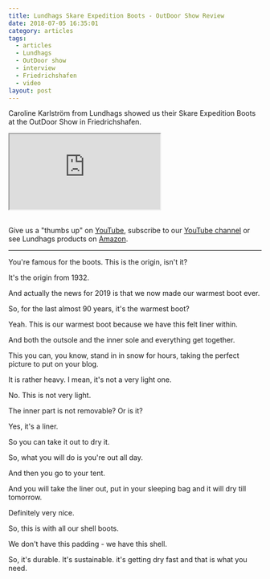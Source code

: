 ```yaml
---
title: Lundhags Skare Expedition Boots - OutDoor Show Review
date: 2018-07-05 16:35:01
category: articles
tags:
  - articles
  - Lundhags
  - OutDoor show
  - interview
  - Friedrichshafen
  - video
layout: post
---
```


Caroline Karlström from Lundhags showed us their Skare Expedition Boots at the OutDoor Show in Friedrichshafen.

<div class="embed-responsive embed-responsive-16by9">
    <iframe class="embed-responsive-item" src="https://www.youtube.com/embed/kdD0qZjqGvI"></iframe>
</div>
<br>
<!--more-->

Give us a "thumbs up" on <a href="http://www.hikeventures.com/Lundhags-Skare-Expedition/" rel="nofollow" target="_blank">YouTube</a>, subscribe to our <a rel="nofollow" target="_blank"  href="https://www.youtube.com/channel/UCnO9Q_m9EaOCrHmmQIBVBNw?sub_confirmation=1">YouTube channel</a> or see Lundhags products on <a href="https://amzn.to/2tSbiMr" rel="nofollow" target="_blank">Amazon</a>.

---

You're famous for the boots. This is the origin, isn't it?

It's the origin from 1932.

And actually the news for 2019 is that we now made our warmest boot ever.

So, for the last almost 90 years, it's the warmest boot?

Yeah. This is our warmest boot because we have this felt liner within.

And both the outsole and the inner sole and everything get together.

This you can, you know,  stand in in snow for hours, taking the perfect picture to put on your blog.

It is rather heavy. I mean, it's not a very light one.

No. This is not very light.

The inner part is not removable? Or is it?

Yes, it's a liner.

So you can take it out to dry it.

So, what you will do is you're out all day.

And then you go to your tent.

And you will take the liner out, put in your sleeping bag and it will dry till tomorrow.

Definitely very nice.

So, this is with all our shell boots.

We don't have this padding - we have this shell.

So, it's durable. It's sustainable. it's getting dry fast and that is what you need.

